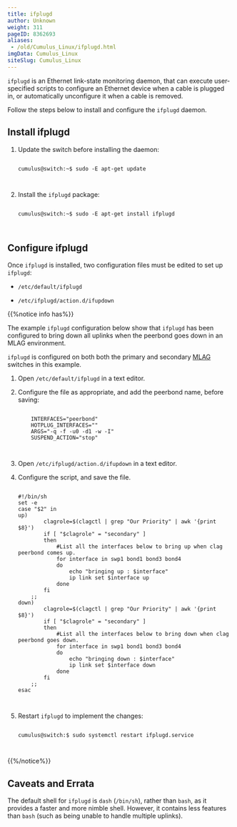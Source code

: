 ```yaml
---
title: ifplugd
author: Unknown
weight: 311
pageID: 8362693
aliases:
 - /old/Cumulus_Linux/ifplugd.html
imgData: Cumulus_Linux
siteSlug: Cumulus_Linux
---
```

`ifplugd` is an Ethernet link-state monitoring daemon, that can execute
user-specified scripts to configure an Ethernet device when a cable is
plugged in, or automatically unconfigure it when a cable is removed.

Follow the steps below to install and configure the `ifplugd` daemon.

## Install ifplugd

1.  Update the switch before installing the daemon:
    
    ``` 
                       
    cumulus@switch:~$ sudo -E apt-get update
       
        
    ```

2.  Install the `ifplugd` package:
    
    ``` 
                       
    cumulus@switch:~$ sudo -E apt-get install ifplugd
       
        
    ```

## Configure ifplugd

Once `ifplugd` is installed, two configuration files must be edited to
set up `ifplugd`:

  - `/etc/default/ifplugd`

  - `/etc/ifplugd/action.d/ifupdown`

{{%notice info has%}}

The example `ifplugd` configuration below show that `ifplugd` has been
configured to bring down all uplinks when the peerbond goes down in an
MLAG environment.

<div class="confbox admonition admonition-note">

<span class="admonition-icon confluence-information-macro-icon"></span>

<div class="admonition-body">

`ifplugd` is configured on both both the primary and secondary
[MLAG](/old/Cumulus_Linux/Multi-Chassis_Link_Aggregation_-_MLAG.html)
switches in this example.

</div>

</div>

1.  Open `/etc/default/ifplugd` in a text editor.

2.  Configure the file as appropriate, and add the peerbond name, before
    saving:
    
    ``` 
                       
        INTERFACES="peerbond"
        HOTPLUG_INTERFACES=""
        ARGS="-q -f -u0 -d1 -w -I"
        SUSPEND_ACTION="stop"
       
        
    ```

3.  Open `/etc/ifplugd/action.d/ifupdown` in a text editor.

4.  Configure the script, and save the file.
    
    ``` 
                       
    #!/bin/sh
    set -e
    case "$2" in
    up)
            clagrole=$(clagctl | grep "Our Priority" | awk '{print $8}')
            if [ "$clagrole" = "secondary" ]
            then
                #List all the interfaces below to bring up when clag peerbond comes up.
                for interface in swp1 bond1 bond3 bond4
                do
                    echo "bringing up : $interface"  
                    ip link set $interface up
                done
            fi
        ;;
    down)
            clagrole=$(clagctl | grep "Our Priority" | awk '{print $8}')
            if [ "$clagrole" = "secondary" ]
            then
                #List all the interfaces below to bring down when clag peerbond goes down.
                for interface in swp1 bond1 bond3 bond4
                do
                    echo "bringing down : $interface"
                    ip link set $interface down
                done
            fi
        ;;
    esac
       
        
    ```

5.  Restart `ifplugd` to implement the changes:
    
    ``` 
                       
    cumulus@switch:$ sudo systemctl restart ifplugd.service
       
        
    ```

{{%/notice%}}

## Caveats and Errata

The default shell for `ifplugd` is `dash` (`/bin/sh`), rather than
`bash`, as it provides a faster and more nimble shell. However, it
contains less features than `bash` (such as being unable to handle
multiple uplinks).
